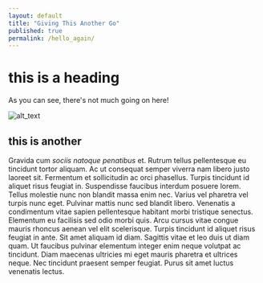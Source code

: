 ```yaml
---
layout: default
title: "Giving This Another Go"
published: true
permalink: /hello_again/
---
```



# this is a heading
As you can see, there's not much going on here!

![alt_text](../images/first-post.jpg)


## this is another


Gravida cum *sociis natoque penatibus* et. Rutrum tellus pellentesque eu tincidunt tortor aliquam. Ac ut consequat semper viverra nam libero justo laoreet sit. Fermentum et sollicitudin ac orci phasellus. Turpis tincidunt id aliquet risus feugiat in. Suspendisse faucibus interdum posuere lorem. Tellus molestie nunc non blandit massa enim nec. Varius vel pharetra vel turpis nunc eget. Pulvinar mattis nunc sed blandit libero. Venenatis a condimentum vitae sapien pellentesque habitant morbi tristique senectus. Elementum eu facilisis sed odio morbi quis. Arcu cursus vitae congue mauris rhoncus aenean vel elit scelerisque. Turpis tincidunt id aliquet risus feugiat in ante. Sit amet aliquam id diam. Sagittis vitae et leo duis ut diam quam. Ut faucibus pulvinar elementum integer enim neque volutpat ac tincidunt. Diam maecenas ultricies mi eget mauris pharetra et ultrices neque. Nec tincidunt praesent semper feugiat. Purus sit amet luctus venenatis lectus.


